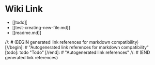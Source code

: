 # Wiki Link

- [[todo]]
- [[test-creating-new-file.md]]
- [[readme.md]]

//: # (BEGIN generated link references for markdown compatibility)
[//begin]: # "Autogenerated link references for markdown compatibility"
[todo]: todo "Todo"
[//end]: # "Autogenerated link references"
//: # (END generated link references)
